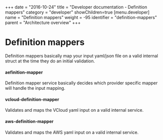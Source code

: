 +++
date = "2016-10-24"
title = "Developer documentation - Definition mappers"
category = "developer"
showChildren=true
[menu.developer]
  name = "Definition mappers"
  weight = -95
  identifier = "definition-mappers"
  parent = "Architecture overview"
+++

# Definition mappers

Definition mappers basically map your input yaml/json file on a valid internal struct at the time they do an initial validation.

#### aefinition-mapper

Definition mapper service basically decides which provider specific mapper will handle the input mapping.


#### vcloud-definition-mapper

Validates and maps the VCloud yaml input on a valid internal service.


#### aws-definition-mapper

Validates and maps the AWS yaml input on a valid internal service.


